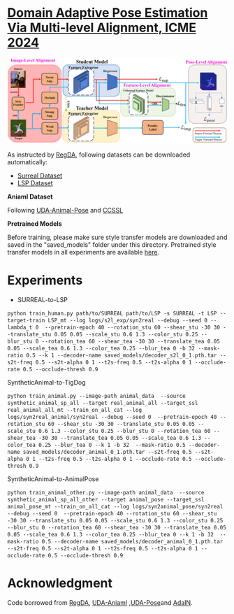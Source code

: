 # [Domain Adaptive Pose Estimation Via Multi-level Alignment, ICME 2024](https://arxiv.org/pdf/2404.14885.pdf)

![](./figure/framework.png)

As instructed by [RegDA](https://github.com/thuml/Transfer-Learning-Library/tree/master/examples/domain_adaptation/keypoint_detection), following datasets can be downloaded automatically:


- [Surreal Dataset](https://www.di.ens.fr/willow/research/surreal/data/)
- [LSP Dataset](http://sam.johnson.io/research/lsp.html)

**Aniaml Dataset**

Following [UDA-Animal-Pose](https://github.com/chaneyddtt/UDA-Animal-Pose) and [CCSSL](https://github.com/JitengMu/Learning-from-Synthetic-Animals)

**Pretrained Models**

Before training, please make sure style transfer models are downloaded and saved in the "saved_models" folder under this directory. Pretrained style transfer models in all experiments are available [here](https://drive.google.com/drive/folders/1WVjQ2Hq1CrtUr3AOlq1PxDuY50KpZ8lh?usp=sharing). 

# Experiments

- SURREAL-to-LSP
```
python train_human.py path/to/SURREAL path/to/LSP -s SURREAL -t LSP --target-train LSP_mt --log logs/s2l_exp/syn2real --debug --seed 0 --lambda_t 0  --pretrain-epoch 40 --rotation_stu 60 --shear_stu -30 30 --translate_stu 0.05 0.05 --scale_stu 0.6 1.3 --color_stu 0.25 --blur_stu 0 --rotation_tea 60 --shear_tea -30 30 --translate_tea 0.05 0.05 --scale_tea 0.6 1.3 --color_tea 0.25 --blur_tea 0 -b 32 --mask-ratio 0.5 --k 1 --decoder-name saved_models/decoder_s2l_0_1.pth.tar --s2t-freq 0.5 --s2t-alpha 0 1 --t2s-freq 0.5 --t2s-alpha 0 1 --occlude-rate 0.5 --occlude-thresh 0.9 
```

SyntheticAnimal-to-TigDog
```
python train_animal.py --image-path animal_data  --source synthetic_animal_sp_all --target real_animal_all --target_ssl real_animal_all_mt --train_on_all_cat --log logs/syn2real_animal/syn2real --debug --seed 0  --pretrain-epoch 40 --rotation_stu 60 --shear_stu -30 30 --translate_stu 0.05 0.05 --scale_stu 0.6 1.3 --color_stu 0.25 --blur_stu 0 --rotation_tea 60 --shear_tea -30 30 --translate_tea 0.05 0.05 --scale_tea 0.6 1.3 --color_tea 0.25 --blur_tea 0 --k 1 -b 32  --mask-ratio 0.5 --decoder-name saved_models/decoder_animal_0_1.pth.tar --s2t-freq 0.5 --s2t-alpha 0 1 --t2s-freq 0.5 --t2s-alpha 0 1 --occlude-rate 0.5 --occlude-thresh 0.9
```

SyntheticAnimal-to-AnimalPose
```
python train_animal_other.py --image-path animal_data  --source synthetic_animal_sp_all_other --target animal_pose --target_ssl animal_pose_mt --train_on_all_cat --log logs/syn2animal_pose/syn2real --debug --seed 0  --pretrain-epoch 40 --rotation_stu 60 --shear_stu -30 30 --translate_stu 0.05 0.05 --scale_stu 0.6 1.3 --color_stu 0.25 --blur_stu 0 --rotation_tea 60 --shear_tea -30 30 --translate_tea 0.05 0.05 --scale_tea 0.6 1.3 --color_tea 0.25 --blur_tea 0 --k 1 -b 32  --mask-ratio 0.5 --decoder-name saved_models/decoder_animal_0_1.pth.tar --s2t-freq 0.5 --s2t-alpha 0 1 --t2s-freq 0.5 --t2s-alpha 0 1 --occlude-rate 0.5 --occlude-thresh 0.9
```
             
# Acknowledgment

Code borrowed from [RegDA](https://github.com/thuml/Transfer-Learning-Library/tree/master/examples/domain_adaptation/keypoint_detection), [UDA-Aniaml](https://github.com/chaneyddtt/UDA-Animal-Pose) ,[UDA-Pose](https://github.com/VisionLearningGroup/UDA_PoseEstimation)and [AdaIN](https://github.com/xunhuang1995/AdaIN-style).

